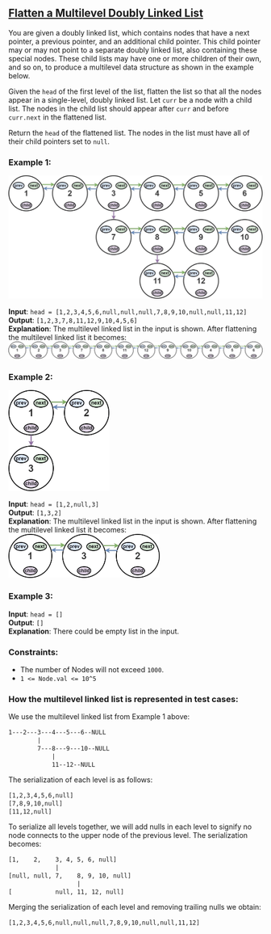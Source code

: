 ## [Flatten a Multilevel Doubly Linked List](https://leetcode.com/problems/flatten-a-multilevel-doubly-linked-list/)

You are given a doubly linked list, which contains nodes that have a next pointer, a previous pointer, and an additional child pointer. This child pointer may or may not point to a separate doubly linked list, also containing these special nodes. These child lists may have one or more children of their own, and so on, to produce a multilevel data structure as shown in the example below.

Given the `head` of the first level of the list, flatten the list so that all the nodes appear in a single-level, doubly linked list. Let `curr` be a node with a child list. The nodes in the child list should appear after `curr` and before `curr.next` in the flattened list.

Return the `head` of the flattened list. The nodes in the list must have all of their child pointers set to `null`.

### Example 1:
<img src="img/flatten11.png" width="700px"/>

**Input**: `head = [1,2,3,4,5,6,null,null,null,7,8,9,10,null,null,11,12]`<br />
**Output**: `[1,2,3,7,8,11,12,9,10,4,5,6]`<br />
**Explanation**: The multilevel linked list in the input is shown. After flattening the multilevel linked list it becomes:
<img src="img/flatten12.png" width="1000px"/>

### Example 2:
<img src="img/flatten2.png" width="200px"/>

**Input**: `head = [1,2,null,3]`<br />
**Output**: `[1,3,2]`<br />
**Explanation**: The multilevel linked list in the input is shown. After flattening the multilevel linked list it becomes:
<img src="img/list.png" width="300px"/>

### Example 3:

**Input**: `head = []`<br />
**Output**: `[]`<br />
**Explanation**: There could be empty list in the input.

### Constraints:

* The number of Nodes will not exceed `1000`.
* `1 <= Node.val <= 10^5`

### How the multilevel linked list is represented in test cases:

We use the multilevel linked list from Example 1 above:
```
1---2---3---4---5---6--NULL
        |
        7---8---9---10--NULL
            |
            11--12--NULL
```
The serialization of each level is as follows:
```
[1,2,3,4,5,6,null]
[7,8,9,10,null]
[11,12,null]
```
To serialize all levels together, we will add nulls in each level to signify no node connects to the upper node of the previous level. The serialization becomes:
```
[1,    2,    3, 4, 5, 6, null]
             |
[null, null, 7,    8, 9, 10, null]
                   |
[            null, 11, 12, null]
```
Merging the serialization of each level and removing trailing nulls we obtain:
```
[1,2,3,4,5,6,null,null,null,7,8,9,10,null,null,11,12]
```
